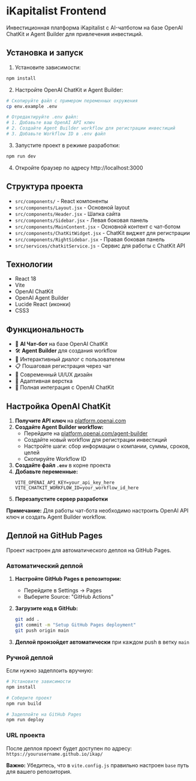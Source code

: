 # iKapitalist Frontend

Инвестиционная платформа iKapitalist с AI-чатботом на базе OpenAI ChatKit и Agent Builder для привлечения инвестиций.

## Установка и запуск

1. Установите зависимости:
```bash
npm install
```

2. Настройте OpenAI ChatKit и Agent Builder:
```bash
# Скопируйте файл с примером переменных окружения
cp env.example .env

# Отредактируйте .env файл:
# 1. Добавьте ваш OpenAI API ключ
# 2. Создайте Agent Builder workflow для регистрации инвестиций
# 3. Добавьте Workflow ID в .env файл
```

3. Запустите проект в режиме разработки:
```bash
npm run dev
```

4. Откройте браузер по адресу http://localhost:3000

## Структура проекта

- `src/components/` - React компоненты
- `src/components/Layout.jsx` - Основной layout
- `src/components/Header.jsx` - Шапка сайта
- `src/components/Sidebar.jsx` - Левая боковая панель
- `src/components/MainContent.jsx` - Основной контент с чат-ботом
- `src/components/ChatKitWidget.jsx` - ChatKit виджет для регистрации
- `src/components/RightSidebar.jsx` - Правая боковая панель
- `src/services/chatkitService.js` - Сервис для работы с ChatKit API

## Технологии

- React 18
- Vite
- OpenAI ChatKit
- OpenAI Agent Builder
- Lucide React (иконки)
- CSS3

## Функциональность

- 🤖 **AI Чат-бот** на базе OpenAI ChatKit
- 🛠️ **Agent Builder** для создания workflow
- 💬 Интерактивный диалог с пользователем
- 📋 Пошаговая регистрация через чат
- 🎨 Современный UI/UX дизайн
- 📱 Адаптивная верстка
- 🔄 Полная интеграция с OpenAI ChatKit

## Настройка OpenAI ChatKit

1. **Получите API ключ** на [platform.openai.com](https://platform.openai.com/api-keys)
2. **Создайте Agent Builder workflow:**
   - Перейдите на [platform.openai.com/agent-builder](https://platform.openai.com/agent-builder)
   - Создайте новый workflow для регистрации инвестиций
   - Настройте шаги: сбор информации о компании, суммы, сроков, целей
   - Скопируйте Workflow ID
3. **Создайте файл `.env`** в корне проекта
4. **Добавьте переменные:**
   ```
   VITE_OPENAI_API_KEY=your_api_key_here
   VITE_CHATKIT_WORKFLOW_ID=your_workflow_id_here
   ```
5. **Перезапустите сервер разработки**

**Примечание:** Для работы чат-бота необходимо настроить OpenAI API ключ и создать Agent Builder workflow.

## Деплой на GitHub Pages

Проект настроен для автоматического деплоя на GitHub Pages.

### Автоматический деплой

1. **Настройте GitHub Pages в репозитории:**
   - Перейдите в Settings → Pages
   - Выберите Source: "GitHub Actions"

2. **Загрузите код в GitHub:**
   ```bash
   git add .
   git commit -m "Setup GitHub Pages deployment"
   git push origin main
   ```

3. **Деплой произойдет автоматически** при каждом push в ветку `main`

### Ручной деплой

Если нужно задеплоить вручную:

```bash
# Установите зависимости
npm install

# Соберите проект
npm run build

# Задеплойте на GitHub Pages
npm run deploy
```

### URL проекта

После деплоя проект будет доступен по адресу:
`https://yourusername.github.io/ikap/`

**Важно:** Убедитесь, что в `vite.config.js` правильно настроен `base` путь для вашего репозитория.
